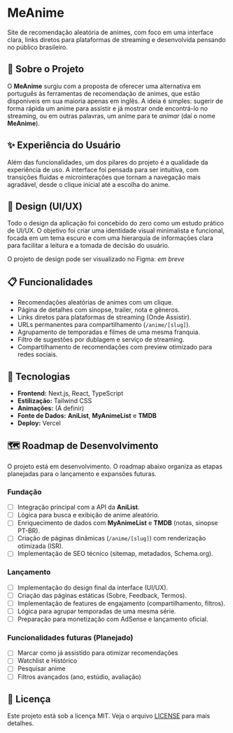 # MeAnime

<!-- logo -->

Site de recomendação aleatória de animes, com foco em uma interface clara, links diretos para plataformas de streaming e desenvolvida pensando no público brasileiro.

<!-- print uso -->

## 🎯 Sobre o Projeto

O **MeAnime** surgiu com a proposta de oferecer uma alternativa em português às ferramentas de recomendação de animes, que estão disponíveis em sua maioria apenas em inglês. A ideia é simples: sugerir de forma rápida um anime para assistir e já mostrar onde encontrá-lo no streaming, ou em outras palavras, um anime para te _animar_ (daí o nome **MeAnime**).

## ✨ Experiência do Usuário

Além das funcionalidades, um dos pilares do projeto é a qualidade da experiência de uso. A interface foi pensada para ser intuitiva, com transições fluidas e microinterações que tornam a navegação mais agradável, desde o clique inicial até a escolha do anime.

## 🎨 Design (UI/UX)

Todo o design da aplicação foi concebido do zero como um estudo prático de UI/UX. O objetivo foi criar uma identidade visual minimalista e funcional, focada em um tema escuro e com uma hierarquia de informações clara para facilitar a leitura e a tomada de decisão do usuário.

O projeto de design pode ser visualizado no Figma: _em breve_

## 📋 Funcionalidades

- Recomendações aleatórias de animes com um clique.
- Página de detalhes com sinopse, trailer, nota e gêneros.
- Links diretos para plataformas de streaming (Onde Assistir).
- URLs permanentes para compartilhamento (`/anime/[slug]`).
- Agrupamento de temporadas e filmes de uma mesma franquia.
- Filtro de sugestões por dublagem e serviço de streaming.
- Compartilhamento de recomendações com preview otimizado para redes sociais.

## 🚀 Tecnologias

- **Frontend:** Next.js, React, TypeScript
- **Estilização:** Tailwind CSS
- **Animações:** (A definir)
- **Fonte de Dados:** **AniList**, **MyAnimeList** e **TMDB**
- **Deploy:** Vercel

## 🗺️ Roadmap de Desenvolvimento

O projeto está em desenvolvimento. O roadmap abaixo organiza as etapas planejadas para o lançamento e expansões futuras.

### Fundação
- [ ] Integração principal com a API da **AniList**.
- [ ] Lógica para busca e exibição de anime aleatório.
- [ ] Enriquecimento de dados com **MyAnimeList** e **TMDB** (notas, sinopse PT-BR).
- [ ] Criação de páginas dinâmicas (`/anime/[slug]`) com renderização otimizada (ISR).
- [ ] Implementação de SEO técnico (sitemap, metadados, Schema.org).

### Lançamento
- [ ] Implementação do design final da interface (UI/UX).
- [ ] Criação das páginas estáticas (Sobre, Feedback, Termos).
- [ ] Implementação de features de engajamento (compartilhamento, filtros).
- [ ] Lógica para agrupar temporadas de uma mesma série.
- [ ] Preparação para monetização com AdSense e lançamento oficial.

### Funcionalidades futuras (Planejado)
- [ ] Marcar como já assistido para otimizar recomendações
- [ ] Watchlist e Histórico
- [ ] Pesquisar anime
- [ ] Filtros avançados (ano, estúdio, avaliação)

## 📄 Licença

Este projeto está sob a licença MIT. Veja o arquivo [LICENSE](/LICENSE) para mais detalhes.
